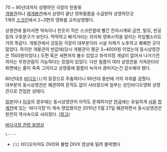 70 ~ 90년대까지 성행하던 극장의 한종류  
[개봉관](%EA%B0%9C%EB%B4%89%EA%B4%80.md)이나
[재개봉관](%EC%9E%AC%EA%B0%9C%EB%B4%89%EA%B4%80.md)에서 상영이 끝난 영화필름을 수급받아 상영하던곳  
1개의 [스크린](%EC%8A%A4%ED%81%AC%EB%A6%B0.md)에서 2~3편의 영화를 교차상영했다.

상영관에 들어서면 약속이나 한듯이 작은 스크린옆에 빨간 전자시계와 금연, 탈모, 반공 등의 구호문구가 보인다. 딱딱하고 삐걱거리는 의자와
영화시작을 알리는 차임벨소리도 거의 똑같다. 개봉관에서 강등된 극장이 대부분이라 시설 자체가 노후하고 퀘퀘한 곳이 많았다. 하지만 개봉관의
반값에(당시 개봉관이 평균 3~4000원 이었는데 동시상영관은 1500원이었다.) 두편 혹은 세편까지 볼수 있었고 좌석지정 개념이 없어서
나가기전까지는 무한관람이 가능하다는 장점이 있었다. 다만 필름이 여러 상영관을 거쳐온터라 화면에는 줄이 죽죽 그어지고 상영중에 필름이 녹아서
끊어지는건 감수해야 했다.

80년대초 [비디오](%EB%B9%84%EB%94%94%EC%98%A4.md)`[1]`의 등장으로 주춤하더니 90년대 중반에 거의
자취를 감췄다.  
대부분의 동시상영관은 폐관하여 흔적도 없이 사라졌으며 일부는 성인비디오영화 상영관으로 전업한 상태다.

[일본](%EC%9D%BC%EB%B3%B8.md)이나 [미국](%EB%AF%B8%EA%B5%AD.md)의 경우에는 동시상영관이
아직도 존재하지만 [한국](%ED%95%9C%EA%B5%AD.md)에는 유일하게 [서울](%EC%84%9C%EC%9A%B8.md)
[청계천](%EC%B2%AD%EA%B3%84%EC%B2%9C.md)에 있는 '바다극장'이 계속 영업했지만 2010년 5월 27일
폐관하면서 동시상영관은 완전히 역사속으로 사라졌다.
[(참고)](http://gall.dcinside.com/list.php?id=memory&no=24337&page=3&bbs=)

[바다극장 관련 동영상](http://www.ktv.go.kr/ktv_contents.jsp?cid=279987)

`\----`

  * `[1]` 비디오마저도 DVD와 불법 DIVX 영상에 밀려 몰락했다

